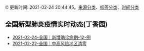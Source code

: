 :alarm_clock: 更新时间: 2021-02-24 20:44:45。[来源分类](../README.md)、[标签分类](../TAGS.md)、[时间分类](../TIMELINE.md)

## 全国新型肺炎疫情实时动态(丁香园)




- [2021-02-24-全国｜新增确诊病例-12-例](http://app.cctv.com/special/cportal/detail/arti/index.html?id=ArtiOZ2ZpmLHDLJk32elxQ0i210224&isfromapp=1) 
- [2021-02-22-全国｜中高风险地区清零](http://app.cctv.com/special/cportal/detail/arti/index.html?id=ArtijT91rsLI8INj5p8zZVAC210222&isfromapp=1) 